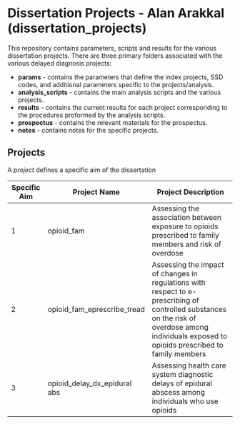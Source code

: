 # Dissertation Projects - Alan Arakkal (dissertation_projects)
 
This repository contains parameters, scripts and results for the various dissertation projects. There are three primary folders associated with the various delayed diagnosis projects:

* **params** - contains the parameters that define the index projects, SSD codes, and additional parameters specific to the projects/analysis.
* **analysis_scripts** - contains the main analysis scripts and the various projects.
* **results** - contains the current results for each project corresponding to the procedures proformed by the analysis scripts.
* **prospectus** - contains the relevant materials for the prospectus.
* **notes** - contains notes for the specific projects.

## Projects
A *project* defines a specific aim of the dissertation

Specific Aim |Project Name | Project Description
-------------|-------------| -------------------
1 | opioid_fam | Assessing the association between exposure to opioids prescribed to family members and risk of overdose 
2 | opioid_fam_eprescribe_tread | Assessing the impact of changes in regulations with respect to e-prescribing of controlled substances on the risk of overdose among individuals exposed to opioids prescribed to family members
3 | opioid_delay_dx_epidural abs | Assessing health care system diagnostic delays of epidural abscess among individuals who use opioids
